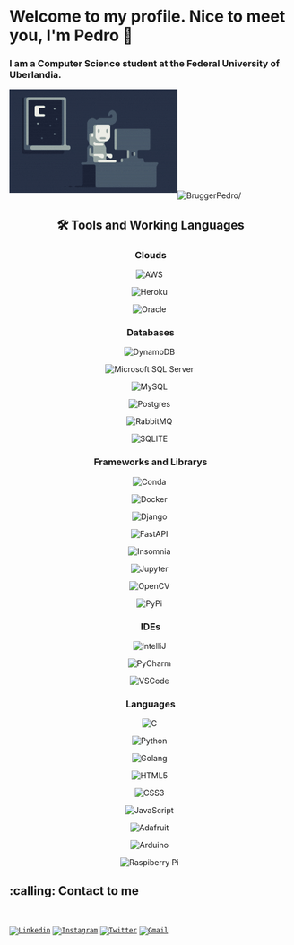 # Welcome to my profile. Nice to meet you, I'm Pedro 👋


### I am a Computer Science student at the Federal University of Uberlandia.

<center>
<img alt="Night Coding" src="https://raw.githubusercontent.com/AVS1508/AVS1508/master/assets/Night-Coding.gif" align="left"/>

<br><br><br><br>
<br><br><br><br>

<br>
<p align="left"> <img src=https://komarev.com/ghpvc/?username=BruggerPedro alt=BruggerPedro/> </p>

<h2>🛠&nbsp;Tools and Working Languages</h2>

<h3>Clouds</h3>

![AWS](https://img.shields.io/badge/Amazon_AWS-FF9900?style=for-the-badge&logo=amazonaws&logoColor=white)&nbsp;

![Heroku](https://img.shields.io/badge/Heroku-430098?style=for-the-badge&logo=heroku&logoColor=white)&nbsp;

![Oracle](https://img.shields.io/badge/Oracle-F80000?style=for-the-badge&logo=oracle&logoColor=black)&nbsp;

<h3>Databases</h3>

![DynamoDB](https://img.shields.io/badge/Amazon%20DynamoDB-4053D6?style=for-the-badge&logo=Amazon%20DynamoDB&logoColor=white)&nbsp;

![Microsoft SQL Server](https://img.shields.io/badge/Microsoft%20SQL%20Server-CC2927?style=for-the-badge&logo=microsoft%20sql%20server&logoColor=white)&nbsp;

![MySQL](https://img.shields.io/badge/MySQL-005C84?style=for-the-badge&logo=mysql&logoColor=white)&nbsp;

![Postgres](https://img.shields.io/badge/PostgreSQL-316192?style=for-the-badge&logo=postgresql&logoColor=white)&nbsp;

![RabbitMQ](https://img.shields.io/badge/rabbitmq-%23FF6600.svg?&style=for-the-badge&logo=rabbitmq&logoColor=white)&nbsp;

![SQLITE](https://img.shields.io/badge/SQLite-07405E?style=for-the-badge&logo=sqlite&logoColor=white)&nbsp;

<h3>Frameworks and Librarys</h3>

![Conda](https://img.shields.io/badge/conda-342B029.svg?&style=for-the-badge&logo=anaconda&logoColor=white)&nbsp;

![Docker](https://img.shields.io/badge/Docker-2CA5E0?style=for-the-badge&logo=docker&logoColor=white)&nbsp;

![Django](https://img.shields.io/badge/Django-092E20?style=for-the-badge&logo=django&logoColor=green)&nbsp;

![FastAPI](https://img.shields.io/badge/fastapi-109989?style=for-the-badge&logo=FASTAPI&logoColor=white)&nbsp;

![Insomnia](https://img.shields.io/badge/Insomnia-5849be?style=for-the-badge&logo=Insomnia&logoColor=white)&nbsp;

![Jupyter](https://img.shields.io/badge/Jupyter-F37626.svg?&style=for-the-badge&logo=Jupyter&logoColor=white)&nbsp;

![OpenCV](https://img.shields.io/badge/OpenCV-27338e?style=for-the-badge&logo=OpenCV&logoColor=white)&nbsp;

![PyPi](https://img.shields.io/badge/pypi-3775A9?style=for-the-badge&logo=pypi&logoColor=white)&nbsp;

<h3>IDEs</h3>

![IntelliJ](https://img.shields.io/badge/IntelliJ_IDEA-000000.svg?style=for-the-badge&logo=intellij-idea&logoColor=white)&nbsp;

![PyCharm](https://img.shields.io/badge/PyCharm-000000.svg?&style=for-the-badge&logo=PyCharm&logoColor=white)&nbsp;

![VSCode](https://img.shields.io/badge/VSCode-0078D4?style=for-the-badge&logo=visual%20studio%20code&logoColor=white)&nbsp;


<h3>Languages</h3>

![C](https://img.shields.io/badge/C-00599C?style=for-the-badge&logo=c&logoColor=white)&nbsp;

![Python](https://img.shields.io/badge/Python-FFD43B?style=for-the-badge&logo=python&logoColor=blue)&nbsp;

![Golang](https://img.shields.io/badge/Go-00ADD8?style=for-the-badge&logo=go&logoColor=white)&nbsp;

![HTML5](https://img.shields.io/badge/HTML5-E34F26?style=for-the-badge&logo=html5&logoColor=white)&nbsp;

![CSS3](https://img.shields.io/badge/CSS3-1572B6?style=for-the-badge&logo=css3&logoColor=white)&nbsp;

![JavaScript](https://img.shields.io/badge/JavaScript-323330?style=for-the-badge&logo=javascript&logoColor=F7DF1E)&nbsp;



![Adafruit](https://img.shields.io/badge/adafruit-000000?style=for-the-badge&logo=adafruit&logoColor=white)&nbsp;

![Arduino](https://img.shields.io/badge/Arduino-00979D?style=for-the-badge&logo=Arduino&logoColor=white)&nbsp;

![Raspiberry Pi](https://img.shields.io/badge/Raspberry%20Pi-A22846?style=for-the-badge&logo=Raspberry%20Pi&logoColor=white)&nbsp;

</center>

<h2 align="left">:calling: Contact to me</h2>
<br>
<p align="left">
  <code><a href="https://www.linkedin.com/in/pedro-murilo-brügger-65295b210/"><img width="40px" src="https://img.icons8.com/color/8x/000000/linkedin.png" title="Linkedin"/></a></code>
  <code><a href="https://www.instagram.com/pedrombrugger" target="_blank"><img width="40px" src="https://img.icons8.com/fluent/48/000000/instagram-new.png" title="Instagram"/></a></code>
  <code><a href="https://twitter.com/bruggerpedro" target="_blank"><img width="40px" src="https://img.icons8.com/fluent/48/000000/twitter.png" title="Twitter"/></a></code>
  <code><a href="mailto:pedrobrugger89@gmail.com" target="_blank"><img width="40px" src="https://img.icons8.com/fluent/48/000000/gmail.png" title="Gmail"/></a></code>
</p>

